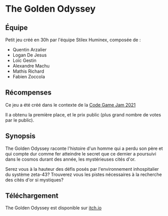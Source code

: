 # The Golden Odyssey

## Équipe
Petit jeu créé en 30h par l'équipe Stilex Huminex, composée de :
- Quentin Arzalier
- Logan De Jesus
- Loïc Gestin
- Alexandre Machu
- Mathis Richard
- Fabien Zoccola

## Récompenses
Ce jeu a été créé dans le contexte de la [Code Game Jam 2021](https://codegamejam.extragames.fr/)

Il a obtenu la première place, et le prix public (plus grand nombre de votes par le public).

## Synopsis
The Golden Odyssey raconte l'histoire d'un homme qui a perdu son père et qui compte dur comme fer atteindre le secret que ce dernier a poursuivi dans le cosmos durant des année, les mystérieuses cités d'or.

Serez vous à la hauteur des défis posés par l'environnement inhospitalier du système zeta-43? Trouverez vous les pistes nécessaires à la recherche des cités d'or si mystiques?

## Téléchargement
The Golden Odyssey est disponible sur [itch.io](https://1samper1.itch.io/the-golden-odyssey)
